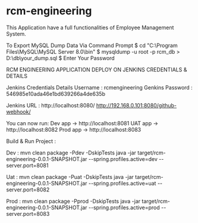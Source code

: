 # rcm-engineering
This Application have a full functionalities of Employee Management System.

To Export MySQL Dump Data Via Command Prompt
$ cd "C:\Program Files\MySQL\MySQL Server 8.0\bin"
$ mysqldump -u root -p rcm_db > D:\db\your_dump.sql
$ Enter Your Password

RCM ENGINEERING APPLICATION DEPLOY ON JENKINS CREDENTIALS & DETAILS

Jenkins Credentials Details
Username : rcmengineering
Genkins Password : 546985e10ada46e1bd639266a4de635b

Jenkins URL : http://localhost:8080/
http://192.168.0.101:8080/github-webhook/

You can now run:
Dev app → http://localhost:8081
UAT app → http://localhost:8082
Prod app → http://localhost:8083

Build & Run Project :

Dev :
mvn clean package -Pdev -DskipTests
java -jar target/rcm-engineering-0.0.1-SNAPSHOT.jar --spring.profiles.active=dev --server.port=8081

Uat :
mvn clean package -Puat -DskipTests
java -jar target/rcm-engineering-0.0.1-SNAPSHOT.jar --spring.profiles.active=uat --server.port=8082

Prod :
mvn clean package -Pprod -DskipTests
java -jar target/rcm-engineering-0.0.1-SNAPSHOT.jar --spring.profiles.active=prod --server.port=8083


